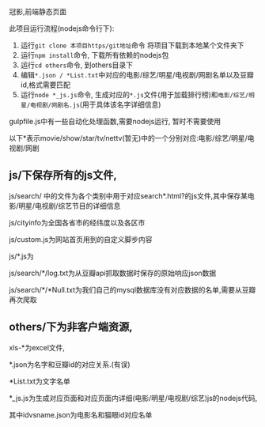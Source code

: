 
冠影,前端静态页面

此项目运行流程(nodejs命令行下):

 1. 运行`git clone 本项目https/git地址`命令 将项目下载到本地某个文件夹下
 2. 运行`npm install`命令, 下载所有依赖的nodejs包
 3. 运行`cd others`命令, 到others目录下
 4. 编辑`*.json / *List.txt`中对应的电影/综艺/明星/电视剧/网剧名单以及豆瓣id,格式需要匹配
 5. 运行`node *_js.js`命令, 生成对应的`*.js`文件(用于加载排行榜)和`电影/综艺/明星/电视剧/网剧名.js`(用于具体该名字详细信息)

gulpfile.js中有一些自动化处理函数,需要nodejs运行, 暂时不需要使用

以下*表示movie/show/star/tv/nettv(暂无)中的一个分别对应:电影/综艺/明星/电视剧/网剧

## js/下保存所有的js文件,

js/search/ 中的文件为各个类别中用于对应search*.html?的js文件,其中保存某电影/明星/电视剧/综艺节目的详细信息

js/cityinfo为全国各省市的经纬度以及各区市

js/custom.js为网站首页用到的自定义脚步内容

js/*.js为

js/search/*/log.txt为从豆瓣api抓取数据时保存的原始响应json数据

js/search/*/*Null.txt为我们自己的mysql数据库没有对应数据的名单,需要从豆瓣再次爬取

## others/下为非客户端资源, 

xls-*为excel文件,

*.json为名字和豆瓣id的对应关系.(有误)

*List.txt为文字名单

*_js.js为生成对应页面和对应页面内详细(电影/明星/电视剧/综艺)js的nodejs代码,

其中idvsname.json为电影名和猫眼id对应名单